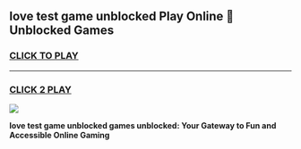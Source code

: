 
## love test game unblocked Play Online 👋 Unblocked Games
<h3>
<a href="https://premium.freeplayer.one?title=love_test_game_unblocked&ref=19F">CLICK TO PLAY</a></h3>
<hr>

<h3>
<a href="https://premium.freeplayer.one?title=love_test_game_unblocked&ref=19F">CLICK 2 PLAY</a>
  
</h3>

<a href="https://premium.freeplayer.one?title=love_test_game_unblocked&ref=19F"><img src="https://clearcache.store/games.png"></a>


**love test game unblocked games unblocked: Your Gateway to Fun and Accessible Online Gaming**
